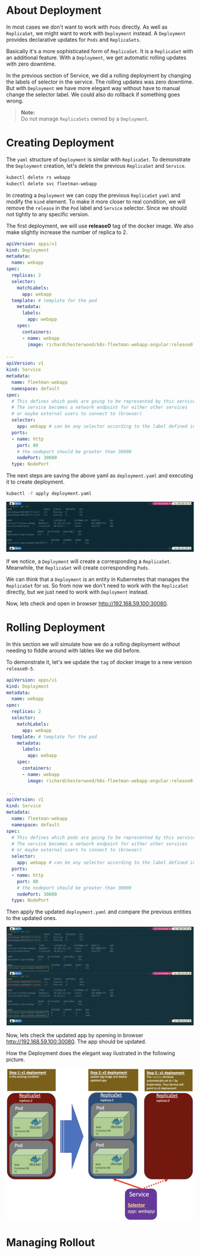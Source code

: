 # About Deployment
In most cases we don't want to work with <code>Pods</code> directly. As well as <code>ReplicaSet</code>, we might want to work with <code>Deployment</code> instead. A <code>Deployment</code> provides declarative updates for <code>Pods</code> and <code>ReplicaSets</code>. 

Basically it's a more sophisticated form of <code>ReplicaSet</code>. It is a <code>ReplicaSet</code> with an additional feature. With a <code>Deployment</code>, we get automatic rolling updates with zero downtime.

In the previous section of Service, we did a rolling deployment by changing the labels of selector in the service. The rolling updates was zero downtime. But with <code>Deployment</code> we have more elegant way without have to manual change the selector label. We could also do rollback if something goes wrong.

> **Note:** <br/>
> Do not manage <code>ReplicaSets</code> owned by a <code>Deployment</code>. 

# Creating Deployment

The <code>yaml</code> structure of <code>Deployment</code> is similar with <code>ReplicaSet</code>. To demonstrate the <code>Deployment</code> creation, let's delete the previous <code>ReplicaSet</code> and <code>Service</code>.

``` bash
kubectl delete rs webapp
kubectl delete svc fleetman-webapp
```

In creating a <code>Deployment</code> we can copy the previous <code>ReplicaSet</code> <code>yaml</code> and modify the <code>kind</code> element. To make it more closer to real condition, we will remove the <code>release</code> in the <code>Pod</code> label and <code>Service</code> selector. Since we should not tightly to any specific version.

The first deployment, we will use **release0** tag of the docker image. We also make slightly increase the number of replica to 2.

``` yaml
apiVersion: apps/v1
kind: Deployment
metadata:
  name: webapp
spec:
  replicas: 2
  selector:
    matchLabels:
      app: webapp
  template: # template for the pod
    metadata:
      labels:
        app: webapp
    spec:
      containers:
      - name: webapp
        image: richardchesterwood/k8s-fleetman-webapp-angular:release0

---
apiVersion: v1
kind: Service
metadata:
  name: fleetman-webapp
  namespace: default
spec:
  # This defines which pods are going to be represented by this service
  # The service becomes a network endpoint for either other services
  # or maybe external users to connect to (browser)
  selector:
    app: webapp # can be any selector according to the label defined in pod ex: myapp:webapp
  ports:
  - name: http
    port: 80
    # the nodeport should be greater than 30000
    nodePort: 30080 
  type: NodePort

```

The next steps are saving the above yaml as <code>deployment.yaml</code> and executing it to create deployment.
``` bash
kubectl -f apply deployment.yaml
```

<img src="images/check-deployment.png" alt=""/>

If we notice, a <code>Deployment</code> will create a corresponding a <code>ReplicaSet</code>. Meanwhile, the <code>ReplicaSet</code> will create corresponding <code>Pods</code>. 

We can think that a <code>Deployment</code> is an entity in Kubernetes that manages the <code>ReplicaSet</code> for us. So from now we don't need to work with the <code>ReplicaSet</code> directly, but we just need to work with <code>Deployment</code> instead.

Now, lets check and open in browser http://192.168.59.100:30080.


# Rolling Deployment
In this section we will simulate how we do a rolling deployment without needing to fiddle around with lables like we did before.

To demonstrate it, let's we update the <code>tag</code> of docker image to a new version <code>release0-5</code>.


``` yaml
apiVersion: apps/v1
kind: Deployment
metadata:
  name: webapp
spec:
  replicas: 2
  selector:
    matchLabels:
      app: webapp
  template: # template for the pod
    metadata:
      labels:
        app: webapp
    spec:
      containers:
      - name: webapp
        image: richardchesterwood/k8s-fleetman-webapp-angular:release0-5

---
apiVersion: v1
kind: Service
metadata:
  name: fleetman-webapp
  namespace: default
spec:
  # This defines which pods are going to be represented by this service
  # The service becomes a network endpoint for either other services
  # or maybe external users to connect to (browser)
  selector:
    app: webapp # can be any selector according to the label defined in pod ex: myapp:webapp
  ports:
  - name: http
    port: 80
    # the nodeport should be greater than 30000
    nodePort: 30080 
  type: NodePort

```
Then apply the updated <code>deployment.yaml</code> and compare the previous entities to the updated ones.

<img src="images/update-deployment.png" alt=""/>

Now, lets check the updated app by opening in browser http://192.168.59.100:30080. The app should be updated.

How the Deployment does the elegant way ilustrated in the following picture.

<img src="images/how-deployment-work.png" alt=""/>

# Managing Rollout